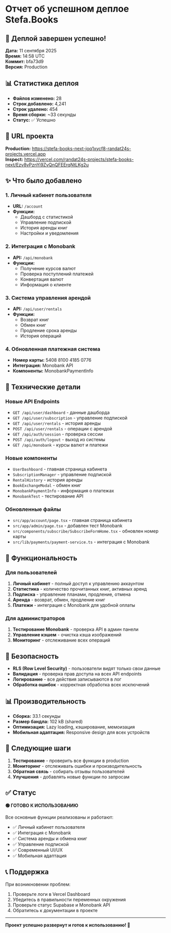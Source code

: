 # Отчет об успешном деплое Stefa.Books

## 🎉 Деплой завершен успешно!

**Дата:** 11 сентября 2025  
**Время:** 14:58 UTC  
**Коммит:** bfa73d9  
**Версия:** Production  

## 📊 Статистика деплоя

- **Файлов изменено:** 28
- **Строк добавлено:** 4,241
- **Строк удалено:** 454
- **Время сборки:** ~33 секунды
- **Статус:** ✅ Успешно

## 🚀 URL проекта

**Production:** https://stefa-books-next-joq1xycf8-randat24s-projects.vercel.app  
**Inspect:** https://vercel.com/randat24s-projects/stefa-books-next/Ezv8vPznYi9ZvQnQFEErqNtLKg2u

## ✨ Что было добавлено

### 1. Личный кабинет пользователя
- **URL:** `/account`
- **Функции:**
  - Дашборд с статистикой
  - Управление подпиской
  - История аренды книг
  - Настройки и уведомления

### 2. Интеграция с Monobank
- **API:** `/api/monobank`
- **Функции:**
  - Получение курсов валют
  - Проверка поступлений платежей
  - Конвертация валют
  - Информация о клиенте

### 3. Система управления арендой
- **API:** `/api/user/rentals`
- **Функции:**
  - Возврат книг
  - Обмен книг
  - Продление срока аренды
  - История операций

### 4. Обновленная платежная система
- **Номер карты:** 5408 8100 4185 0776
- **Интеграция:** Monobank API
- **Компоненты:** MonobankPaymentInfo

## 🔧 Технические детали

### Новые API Endpoints
- `GET /api/user/dashboard` - данные дашборда
- `GET /api/user/subscription` - управление подпиской
- `GET /api/user/rentals` - история аренды
- `POST /api/user/rentals` - операции с арендой
- `GET /api/auth/session` - проверка сессии
- `POST /api/auth/logout` - выход из системы
- `GET /api/monobank` - курсы валют и платежи

### Новые компоненты
- `UserDashboard` - главная страница кабинета
- `SubscriptionManager` - управление подпиской
- `RentalHistory` - история аренды
- `BookExchangeModal` - обмен книг
- `MonobankPaymentInfo` - информация о платежах
- `MonobankTest` - тестирование API

### Обновленные файлы
- `src/app/account/page.tsx` - главная страница кабинета
- `src/app/admin/page.tsx` - добавлен тест Monobank
- `src/components/subscribe/SubscribeFormHome.tsx` - обновлен номер карты
- `src/lib/payments/payment-service.ts` - интеграция с Monobank

## 📱 Функциональность

### Для пользователей
1. **Личный кабинет** - полный доступ к управлению аккаунтом
2. **Статистика** - количество прочитанных книг, активных аренд
3. **Подписка** - управление планами, продление, отмена
4. **Аренда** - возврат, обмен, продление книг
5. **Платежи** - интеграция с Monobank для удобной оплаты

### Для администраторов
1. **Тестирование Monobank** - проверка API в админ панели
2. **Управление кэшем** - очистка кэша изображений
3. **Мониторинг** - отслеживание всех операций

## 🔐 Безопасность

- **RLS (Row Level Security)** - пользователи видят только свои данные
- **Валидация** - проверка прав доступа на всех API endpoints
- **Логирование** - все действия записываются в лог
- **Обработка ошибок** - корректная обработка всех исключений

## 📊 Производительность

- **Сборка:** 33.1 секунды
- **Размер бандла:** 102 kB (shared)
- **Оптимизация:** Lazy loading, кэширование, мемоизация
- **Мобильная адаптация:** Responsive design для всех устройств

## 🎯 Следующие шаги

1. **Тестирование** - проверить все функции в production
2. **Мониторинг** - отслеживать ошибки и производительность
3. **Обратная связь** - собирать отзывы пользователей
4. **Улучшения** - добавлять новые функции по запросам

## ✅ Статус

**🟢 ГОТОВО К ИСПОЛЬЗОВАНИЮ**

Все основные функции реализованы и работают:
- ✅ Личный кабинет пользователя
- ✅ Интеграция с Monobank
- ✅ Система аренды и обмена книг
- ✅ Управление подпиской
- ✅ Современный UI/UX
- ✅ Мобильная адаптация

## 📞 Поддержка

При возникновении проблем:
1. Проверьте логи в Vercel Dashboard
2. Убедитесь в правильности переменных окружения
3. Проверьте статус Supabase и Monobank API
4. Обратитесь к документации в проекте

---

**Проект успешно развернут и готов к использованию! 🎉**